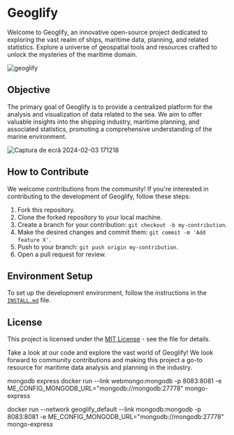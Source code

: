 # Geoglify

Welcome to Geoglify, an innovative open-source project dedicated to exploring the vast realm of ships, maritime data, planning, and related statistics. Explore a universe of geospatial tools and resources crafted to unlock the mysteries of the maritime domain.

![geoglify](https://github.com/geoglify/geoglify/assets/4217810/05b30701-a8cd-4e6a-8cd3-b150621b4a9a)

## Objective

The primary goal of Geoglify is to provide a centralized platform for the analysis and visualization of data related to the sea. We aim to offer valuable insights into the shipping industry, maritime planning, and associated statistics, promoting a comprehensive understanding of the marine environment.

![Captura de ecrã 2024-02-03 171218](https://github.com/geoglify/geoglify/assets/4217810/a0fea097-cf8a-4281-b04f-e6e2f9e742a0)

## How to Contribute

We welcome contributions from the community! If you're interested in contributing to the development of Geoglify, follow these steps:

1. Fork this repository.
2. Clone the forked repository to your local machine.
3. Create a branch for your contribution: `git checkout -b my-contribution`.
4. Make the desired changes and commit them: `git commit -m 'Add feature X'`.
5. Push to your branch: `git push origin my-contribution`.
6. Open a pull request for review.

## Environment Setup

To set up the development environment, follow the instructions in the [`INSTALL.md`](INSTALL.md) file.

## License

This project is licensed under the [MIT License](LICENSE) - see the file for details.

Take a look at our code and explore the vast world of Geoglify! We look forward to community contributions and making this project a go-to resource for maritime data analysis and planning in the industry.



mongodb express
docker run --link webmongo:mongodb -p 8083:8081 -e ME_CONFIG_MONGODB_URL="mongodb://mongodb:27778" mongo-express

docker run --network geoglify_default --link mongodb:mongodb -p 8083:8081 -e ME_CONFIG_MONGODB_URL="mongodb://mongodb:27778" mongo-express